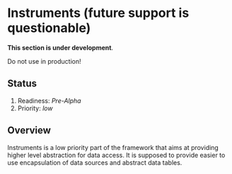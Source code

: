 # Instruments (future support is questionable)

__This section is under development__.

Do not use in production!

## Status

1. Readiness: _Pre-Alpha_
2. Priority: _low_

## Overview

Instruments is a low priority part of the framework that aims at providing higher level abstraction
for data access. It is supposed to provide easier to use encapsulation of data sources and abstract data tables.